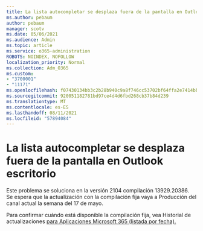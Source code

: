 ```yaml
---
title: La lista autocompletar se desplaza fuera de la pantalla en Outlook escritorio
ms.author: pebaum
author: pebaum
manager: scotv
ms.date: 05/06/2021
ms.audience: Admin
ms.topic: article
ms.service: o365-administration
ROBOTS: NOINDEX, NOFOLLOW
localization_priority: Normal
ms.collection: Adm_O365
ms.custom:
- "3700001"
- "11171"
ms.openlocfilehash: f07430134bb3c2b28b940c9a8f746cc53702bf64ffa2e7414bb74861239b914f
ms.sourcegitcommit: 920051182781bd97ce4d4d6fbd268cb37b84d239
ms.translationtype: MT
ms.contentlocale: es-ES
ms.lasthandoff: 08/11/2021
ms.locfileid: "57894084"
---
```

# <a name="autocomplete-list-scrolls-off-the-screen-in-outlook-desktop"></a>La lista autocompletar se desplaza fuera de la pantalla en Outlook escritorio

Este problema se soluciona en la versión 2104 compilación 13929.20386. Se espera que la actualización con la compilación fija vaya a Producción del canal actual la semana del 17 de mayo. 

Para confirmar cuándo está disponible la compilación fija, vea Historial de actualizaciones [para Aplicaciones Microsoft 365 (listada por fecha).](https://docs.microsoft.com/officeupdates/update-history-microsoft365-apps-by-date)